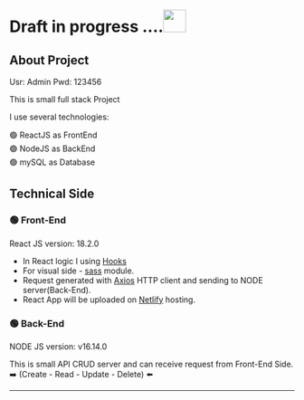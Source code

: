 # Draft in progress ....<img src="https://i.imgur.com/hkpQOyy.gif" width="40" height="40" />




## About Project
Usr: Admin
Pwd: 123456

This is small full stack Project

I use several technologies:

:green_circle: ReactJS as FrontEnd<br/>:green_circle: NodeJS as BackEnd<br/>:green_circle: mySQL as Database





## Technical Side


### :green_circle: Front-End 

React JS version: 18.2.0

- In React logic I using [Hooks](https://reactjs.org/docs/hooks-intro.html) 
- For visual side - [sass](https://sass-lang.com/) module. 
- Request generated with [Axios](https://axios-http.com/docs/intro) HTTP client and sending to NODE server(Back-End).
- React App will be uploaded on [Netlify](https://productlistcrud.netlify.app/) hosting.


### :green_circle: Back-End

NODE JS version: v16.14.0

This is small API CRUD server and can receive request from Front-End Side. <br/>:arrow_right: (Create - Read - Update - Delete) 	:arrow_left:

---

